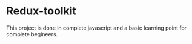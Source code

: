 # Redux-toolkit

This project is done in complete javascript and a basic learning point for complete begineers.
